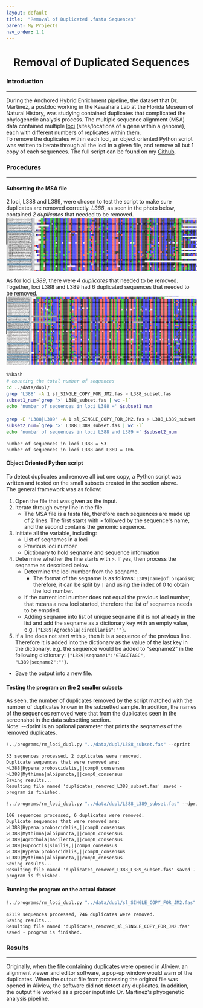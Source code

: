 ```yaml
---
layout: default
title:  "Removal of Duplicated .fasta Sequences"
parent: My Projects
nav_order: 1.1
---
```

<h1><center>Removal of Duplicated Sequences</center></h1>  

### Introduction
-------------------------------------------
During the Anchored Hybrid Enrichment pipeline, the dataset that Dr. Martinez, a postdoc working in the Kawahara Lab at the Florida Museum of Natural History, was studying contained duplicates that complicated the phylogenetic analysis process. The multiple sequence alignment (MSA) data contained multiple <a href="https://www.genome.gov/genetics-glossary/Locus" target="_blank">loci</a> (sites/locations of a gene within a genome), each with different numbers of replicates within them.   
To remove the duplicates within each loci, an object oriented Python script was written to iterate through all the loci in a given file, and remove all but 1 copy of each sequences. The full script can be found on my <a href="https://github.com/nhwivo/rm-loci-dupl/blob/main/rm_loci_dupl.py" target="_blank">Github</a>.  

### Procedures
-------------------------------------------
#### Subsetting the MSA file
2 loci, L388 and L389, were chosen to test the script to make sure duplicates are removed correctly. *L388*, as seen in the photo below, contained *2 duplicates* that needed to be removed. 
![L388](/assets/img/loci_duplication_img/L388_dup_problem.png)

As for loci *L389*, there were *4 duplicates* that needed to be removed. Together, loci L388 and L389 had 6 duplicated sequences that needed to be removed. 
![L389](/assets/img/loci_duplication_img/L389_dup_problem.png)


```bash
%%bash 
# counting the total number of sequences
cd ../data/dupl/
grep 'L388' -A 1 sl_SINGLE_COPY_FOR_JM2.fas > L388_subset.fas
subset1_num=`grep '>' L388_subset.fas | wc -l`
echo 'number of sequences in loci L388 =' $subset1_num

grep -E 'L388|L389' -A 1 sl_SINGLE_COPY_FOR_JM2.fas > L388_L389_subset.fas
subset2_num=`grep '>' L388_L389_subset.fas | wc -l`
echo 'number of sequences in loci L388 and L389 =' $subset2_num
```

    number of sequences in loci L388 = 53
    number of sequences in loci L388 and L389 = 106


#### Object Oriented Python script
To detect duplicates and remove all but one copy, a Python script was written and tested on the small subsets created in the section above.  
The general framework was as follow: 
1. Open the file that was given as the input. 
2. Iterate through every line in the file. 
    - The MSA file is a fasta file, therefore each sequences are made up of 2 lines. The first starts with `>` followed by the sequence's name, and the second contains the genomic sequence. 
3. Initiate all the variable, including: 
    - List of seqnames in a loci
    - Previous loci number
    - Dictionary to hold seqname and sequence information
4. Determine whether the line starts with `>`. If yes, then process the seqname as described below 
    - Determine the loci number from the seqname. 
        - The format of the seqname is as follows: `L389|name|of|organism`; therefore, it can be split by `|` and using the index of 0 to obtain the loci number. 
    - If the current loci number does not equal the previous loci number, that means a new loci started, therefore the list of seqnames needs to be emptied. 
    - Adding seqname into list of unique seqname if it is not already in the list and add the seqname as a dictionary key with an empty value, e.g. `{"L389|Agrochola|circellaris":""}`.
5. If a line does not start with `>`, then it is a sequence of the previous line. Therefore it is added into the dictionary as the value of the last key in the dictionary. e.g. the sequence would be added to "seqname2" in the following dictionary: `{"L389|seqname1":"GTAGCTAGC", "L389|seqname2":""}`.
- Save the output into a new file.  

#### Testing the program on the 2 smaller subsets  
As seen, the number of duplicates removed by the script matched with the number of duplicates known in the subsetted sample. In addition, the names of the sequences removed were that from the duplicates seen in the screenshot in the data subsetting section.  
Note: --dprint is an optional parameter that prints the seqnames of the removed duplicates. 


```python
!../programs/rm_loci_dupl.py "../data/dupl/L388_subset.fas" --dprint
```

    53 sequences processed, 2 duplicates were removed.
    Duplicate sequences that were removed are:
    >L388|Hypena|proboscidalis,||comp0_consensus
    >L388|Mythimna|albipuncta,||comp0_consensus
    Saving results...
    Resulting file named 'duplicates_removed_L388_subset.fas' saved - program is finished.



```python
!../programs/rm_loci_dupl.py "../data/dupl/L388_L389_subset.fas" --dprint
```

    106 sequences processed, 6 duplicates were removed.
    Duplicate sequences that were removed are:
    >L388|Hypena|proboscidalis,||comp0_consensus
    >L388|Mythimna|albipuncta,||comp0_consensus
    >L389|Agrochola|macilenta,||comp0_consensus
    >L389|Euproctis|similis,||comp0_consensus
    >L389|Hypena|proboscidalis,||comp0_consensus
    >L389|Mythimna|albipuncta,||comp0_consensus
    Saving results...
    Resulting file named 'duplicates_removed_L388_L389_subset.fas' saved - program is finished.


#### Running the program on the actual dataset


```python
!../programs/rm_loci_dupl.py "../data/dupl/sl_SINGLE_COPY_FOR_JM2.fas"
```

    42119 sequences processed, 746 duplicates were removed.
    Saving results...
    Resulting file named 'duplicates_removed_sl_SINGLE_COPY_FOR_JM2.fas' saved - program is finished.


### Results
-------------------------------------------------
Originally, when the file containing duplicates were opened in Aliview, an alignment viewer and editor software, a pop-up window would warn of the duplicates. When the output file from processing the original file was opened in Aliview, the software did not detect any duplicates. In addition, the output file worked as a proper input into Dr. Martinez's phyogenetic analysis pipeline. 
